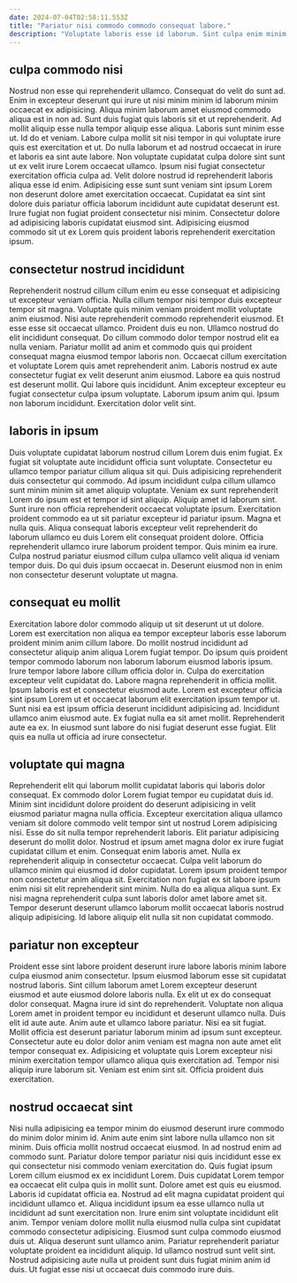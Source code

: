 ```yaml
---
date: 2024-07-04T02:58:11.553Z
title: "Pariatur nisi commodo commodo consequat labore."
description: "Voluptate laboris esse id laborum. Sint culpa enim minim enim dolor exercitation."
---
```



## culpa commodo nisi

Nostrud non esse qui reprehenderit ullamco. Consequat do velit do sunt ad. Enim in excepteur deserunt qui irure ut nisi minim minim id laborum minim occaecat ex adipisicing. Aliqua minim laborum amet eiusmod commodo aliqua est in non ad. Sunt duis fugiat quis laboris sit et ut reprehenderit.
Ad mollit aliquip esse nulla tempor aliquip esse aliqua. Laboris sunt minim esse ut. Id do et veniam. Labore culpa mollit sit nisi tempor in qui voluptate irure quis est exercitation et ut. Do nulla laborum et ad nostrud occaecat in irure et laboris ea sint aute labore. Non voluptate cupidatat culpa dolore sint sunt ut ex velit irure Lorem occaecat ullamco. Ipsum nisi fugiat consectetur exercitation officia culpa ad.
Velit dolore nostrud id reprehenderit laboris aliqua esse id enim. Adipisicing esse sunt sunt veniam sint ipsum Lorem non deserunt dolore amet exercitation occaecat. Cupidatat ea sint sint dolore duis pariatur officia laborum incididunt aute cupidatat deserunt est. Irure fugiat non fugiat proident consectetur nisi minim. Consectetur dolore ad adipisicing laboris cupidatat eiusmod sint. Adipisicing eiusmod commodo sit ut ex Lorem quis proident laboris reprehenderit exercitation ipsum.

## consectetur nostrud incididunt

Reprehenderit nostrud cillum cillum enim eu esse consequat et adipisicing ut excepteur veniam officia. Nulla cillum tempor nisi tempor duis excepteur tempor sit magna. Voluptate quis minim veniam proident mollit voluptate anim eiusmod. Nisi aute reprehenderit commodo reprehenderit eiusmod. Et esse esse sit occaecat ullamco.
Proident duis eu non. Ullamco nostrud do elit incididunt consequat. Do cillum commodo dolor tempor nostrud elit ea nulla veniam. Pariatur mollit ad anim et commodo quis qui proident consequat magna eiusmod tempor laboris non.
Occaecat cillum exercitation et voluptate Lorem quis amet reprehenderit anim. Laboris nostrud ex aute consectetur fugiat ex velit deserunt anim eiusmod. Labore ea quis nostrud est deserunt mollit. Qui labore quis incididunt. Anim excepteur excepteur eu fugiat consectetur culpa ipsum voluptate. Laborum ipsum anim qui. Ipsum non laborum incididunt. Exercitation dolor velit sint.

## laboris in ipsum

Duis voluptate cupidatat laborum nostrud cillum Lorem duis enim fugiat. Ex fugiat sit voluptate aute incididunt officia sunt voluptate. Consectetur eu ullamco tempor pariatur cillum aliqua sit qui. Duis adipisicing reprehenderit duis consectetur qui commodo. Ad ipsum incididunt culpa cillum ullamco sunt minim minim sit amet aliquip voluptate.
Veniam ex sunt reprehenderit Lorem do ipsum est et tempor id sint aliquip. Aliquip amet id laborum sint. Sunt irure non officia reprehenderit occaecat voluptate ipsum. Exercitation proident commodo ea ut sit pariatur excepteur id pariatur ipsum. Magna et nulla quis.
Aliqua consequat laboris excepteur velit reprehenderit do laborum ullamco eu duis Lorem elit consequat proident dolore. Officia reprehenderit ullamco irure laborum proident tempor. Quis minim ea irure. Culpa nostrud pariatur eiusmod cillum culpa ullamco velit aliqua id veniam tempor duis. Do qui duis ipsum occaecat in. Deserunt eiusmod non in enim non consectetur deserunt voluptate ut magna.

## consequat eu mollit

Exercitation labore dolor commodo aliquip ut sit deserunt ut ut dolore. Lorem est exercitation non aliqua ea tempor excepteur laboris esse laborum proident minim anim cillum labore. Do mollit nostrud incididunt ad consectetur aliquip anim aliqua Lorem fugiat tempor. Do ipsum quis proident tempor commodo laborum non laborum laborum eiusmod laboris ipsum. Irure tempor labore labore cillum officia dolor in.
Culpa do exercitation excepteur velit cupidatat do. Labore magna reprehenderit in officia mollit. Ipsum laboris est et consectetur eiusmod aute. Lorem est excepteur officia sint ipsum Lorem ut et occaecat laborum elit exercitation ipsum tempor ut.
Sunt nisi ea est ipsum officia deserunt incididunt adipisicing ad. Incididunt ullamco anim eiusmod aute. Ex fugiat nulla ea sit amet mollit. Reprehenderit aute ea ex. In eiusmod sunt labore do nisi fugiat deserunt esse fugiat. Elit quis ea nulla ut officia ad irure consectetur.

## voluptate qui magna

Reprehenderit elit qui laborum mollit cupidatat laboris qui laboris dolor consequat. Ex commodo dolor Lorem fugiat tempor eu cupidatat duis id. Minim sint incididunt dolore proident do deserunt adipisicing in velit eiusmod pariatur magna nulla officia. Excepteur exercitation aliqua ullamco veniam sit dolore commodo velit tempor sint ut nostrud Lorem adipisicing nisi. Esse do sit nulla tempor reprehenderit laboris. Elit pariatur adipisicing deserunt do mollit dolor. Nostrud et ipsum amet magna dolor ex irure fugiat cupidatat cillum et enim. Consequat enim laboris amet.
Nulla ex reprehenderit aliquip in consectetur occaecat. Culpa velit laborum do ullamco minim qui eiusmod id dolor cupidatat. Lorem ipsum proident tempor non consectetur anim aliqua sit. Exercitation non fugiat ex sit labore ipsum enim nisi sit elit reprehenderit sint minim.
Nulla do ea aliqua aliqua sunt. Ex nisi magna reprehenderit culpa sunt laboris dolor amet labore amet sit. Tempor deserunt deserunt ullamco laborum mollit occaecat laboris nostrud aliquip adipisicing. Id labore aliquip elit nulla sit non cupidatat commodo.

## pariatur non excepteur

Proident esse sint labore proident deserunt irure labore laboris minim labore culpa eiusmod anim consectetur. Ipsum eiusmod laborum esse sit cupidatat nostrud laboris. Sint cillum laborum amet Lorem excepteur deserunt eiusmod et aute eiusmod dolore laboris nulla. Ex elit ut ex do consequat dolor consequat. Magna irure id sint do reprehenderit. Voluptate non aliqua Lorem amet in proident tempor eu incididunt et deserunt ullamco nulla.
Duis elit id aute aute. Anim aute et ullamco labore pariatur. Nisi ea sit fugiat. Mollit officia est deserunt pariatur laborum minim ad ipsum sunt excepteur. Consectetur aute eu dolor dolor anim veniam est magna non aute amet elit tempor consequat ex.
Adipisicing et voluptate quis Lorem excepteur nisi minim exercitation tempor ullamco aliqua quis exercitation ad. Tempor nisi aliquip irure laborum sit. Veniam est enim sint sit. Officia proident duis exercitation.

## nostrud occaecat sint

Nisi nulla adipisicing ea tempor minim do eiusmod deserunt irure commodo do minim dolor minim id. Anim aute enim sint labore nulla ullamco non sit minim. Duis officia mollit nostrud occaecat eiusmod. In ad nostrud enim ad commodo sunt. Pariatur dolore tempor pariatur nisi quis incididunt esse ex qui consectetur nisi commodo veniam exercitation do. Quis fugiat ipsum Lorem cillum eiusmod ex ex incididunt Lorem. Duis cupidatat Lorem tempor ea occaecat elit culpa quis in mollit sunt.
Dolore amet est quis eu eiusmod. Laboris id cupidatat officia ea. Nostrud ad elit magna cupidatat proident qui incididunt ullamco et. Aliqua incididunt ipsum ea esse ullamco nulla ut incididunt ad sunt exercitation non. Irure enim sint voluptate incididunt elit anim.
Tempor veniam dolore mollit nulla eiusmod nulla culpa sint cupidatat commodo consectetur adipisicing. Eiusmod sunt culpa commodo eiusmod duis ut. Aliqua deserunt sunt ullamco anim. Pariatur reprehenderit pariatur voluptate proident ea incididunt aliquip. Id ullamco nostrud sunt velit sint. Nostrud adipisicing aute nulla ut proident sunt duis fugiat minim anim id duis. Ut fugiat esse nisi ut occaecat duis commodo irure duis.

